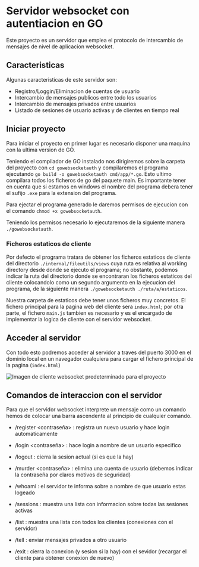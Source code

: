 # Servidor websocket con autentiacion en GO

Este proyecto es un servidor que emplea el protocolo de intercambio de mensajes de nivel de aplicacion websocket.

## Caracteristicas

Algunas caracteristicas de este servidor son:
  - Registro/Loggin/Eliminacion de cuentas de usuario
  - Intercambio de mensajes publicos entre todo los usuarios
  - Intercambio de mensajes privados entre usuarios
  - Listado de sesiones de usuario activas y de clientes en tiempo real

## Iniciar proyecto

Para iniciar el proyecto en primer lugar es necesario disponer una maquina con la ultima version de GO.

Teniendo el compilador de GO instalado nos dirigiremos sobre la carpeta del proyecto con `cd gowebsocketauth` y compilaremos el programa ejecutando `go build -o gowebsocketauth cmd/app/*.go`. Esto ultimo compilara todos los ficheros de go del paquete main. Es importante tener en cuenta que si estamos en windows el nombre del programa debera tener el sufijo `.exe` para la extension del programa.

Para ejectar el programa generado le daremos permisos de ejecucion con el comando `chmod +x gowebsocketauth`.

Teniendo los permisos necesario lo ejecutaremos de la siguiente manera `./gowebsocketauth`.

### Ficheros estaticos de cliente

Por defecto el programa tratara de obtener los ficheros estaticos de cliente del directorio `./internal/fileutils/views` cuya ruta es relativa al working directory desde donde se ejecuto el programa; no obstante, podemos indicar la ruta del directorio donde se encontraran los ficheros estaticos del cliente colocandolo como un segundo argumento en la ejecucion del programa, de la siguiente manera `./gowebsocketauth ./ruta/a/estaticos`.

Nuestra carpeta de estaticos debe tener unos ficheros muy concretos. El fichero principal para la pagina web del cliente sera `index.html`; por otra parte, el fichero `main.js` tambien es necesario y es el encargado de implementar la logica de cliente con el servidor websocket.

## Acceder al servidor

Con todo esto podremos acceder al servidor a traves del puerto 3000 en el dominio local en un navegador cualquiera para cargar el fichero principal de la pagina (`index.html`)

![Imagen de cliente websocket predeterminado para el proyecto](https://github.com/panprogramadorgh/gowebsocketauth/blob/master/screenshots/websocket-client.PNG)

## Comandos de interaccion con el servidor

Para que el servidor websocket interprete un mensaje como un comando hemos de colocar una barra ascendente al principio de cualquier comando.

- /register <usuario> <contraseña> : registra un nuevo usuario y hace login automaticamente

- /login <usuario> <contraseña> : hace login a nombre de un usuario especifico

- /logout : cierra la sesion actual (si es que la hay)

- /murder <usuario> <contraseña> : elimina una cuenta de usuario (debemos indicar la contraseña por claros motivos de seguridad)

- /whoami : el servidor te informa sobre a nombre de que usuario estas logeado

- /sessions : muestra una lista con informacion sobre todas las sesiones activas

- /list : muestra una lista con todos los clientes (conexiones con el servidor)

- /tell <usurio> <mensaje> : enviar mensajes privados a otro usuario

- /exit : cierra la conexion (y sesion si la hay) con el sevidor (recargar el cliente para obtener conexion de nuevo)